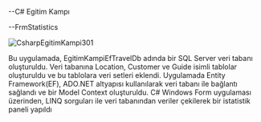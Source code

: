 --C# Egitim Kampı

--FrmStatistics

![CsharpEgitimKampi301](https://github.com/user-attachments/assets/b84d98c4-3df3-4468-aa9d-a01231372809)

Bu uygulamada, EgitimKampiEfTravelDb adında bir SQL Server veri tabanı oluşturuldu. Veri tabanına Location, Customer ve Guide isimli tablolar oluşturuldu ve bu tablolara veri setleri eklendi. Uygulamada Entity Framework(EF), ADO.NET altyapısı kullanılarak veri tabanı ile bağlantı sağlandı ve bir Model Context oluşturuldu. C# Windows Form uygulaması üzerinden, LINQ sorguları ile veri tabanından veriler çekilerek bir istatistik paneli yapıldı
